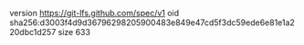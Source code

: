 version https://git-lfs.github.com/spec/v1
oid sha256:d3003f4d9d36796298205900483e849e47cd5f3dc59ede6e81e1a220dbc1d257
size 633
